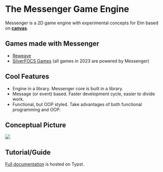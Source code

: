 # The Messenger Game Engine

Messenger is a 2D game engine with experimental concepts for Elm based on **[canvas](https://developer.mozilla.org/en-US/docs/Web/API/Canvas_API)**.

## Games made with Messenger

- [Reweave](https://github.com/linsyking/Reweave)
- [SilverFOCS Games](https://focs.ji.sjtu.edu.cn/silverfocs/project/2023/p2) (all games in 2023 are powered by Messenger)

## Cool Features

- Engine in a library. Messenger core is built in a library.
- Message (or event) based. Faster development cycle, easier to divide work.
- Functional, but OOP styled. Take advantages of both functional programming and OOP.

## Conceptual Picture

![](docs/concept.png)

## Tutorial/Guide

[Full documentation](https://typst.app/project/rytMGqODAPcw9-39Fec_aB) is hosted on Typst.
